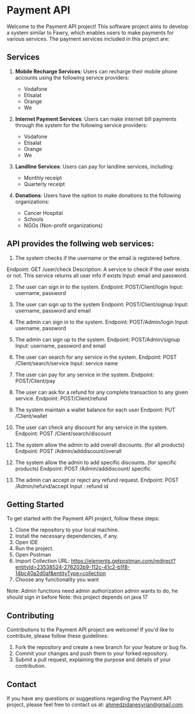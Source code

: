 # Payment API

Welcome to the Payment API project! This software project aims to develop a system similar to Fawry, which enables users to make payments for various services. The payment services included in this project are:

## Services
1. **Mobile Recharge Services**: Users can recharge their mobile phone accounts using the following service providers:
   - Vodafone
   - Etisalat
   - Orange
   - We

2. **Internet Payment Services**: Users can make internet bill payments through the system for the following service providers:
   - Vodafone
   - Etisalat
   - Orange
   - We

3. **Landline Services**: Users can pay for landline services, including:
   - Monthly receipt
   - Quarterly receipt

4. **Donations**: Users have the option to make donations to the following organizations:
   - Cancer Hospital
   - Schools
   - NGOs (Non-profit organizations)

## API provides the follwing web services:
1. The system checks if the username or the email is registered before.

Endpoint: GET /user/check
Description: A service to check if the user exists or not. This service returns all user info if exists
Input: email and password.
 
2. The user can sign in to the system.
Endpoint: POST/Client/login
Input: username, password

3. The user can sign up to the system
Endpoint: POST/Client/signup
Input: username, password and email

4. The admin can sign in to the system.
Endpoint: POST/Admin/login
Input: username, password

5. The admin can sign up to the system.
Endpoint: POST/Admin/signup
Input: username, password and email 

6. The user can search for any service in the system.
Endpoint: POST /Client/search/service
Input: service name

7. The user can pay for any service in the system.
Endpoint: POST/Client/pay

8. The user can ask for a refund for any complete transaction to any given service.
Endpoint: POST/Client/refund

9. The system maintain a wallet balance for each user
Endpoint: PUT /Client/wallet

10. The user can check any discount for any service in the system.
Endpoint: POST /Client/search/discount

11. The system allow the admin to add overall discounts. (for all products)
Endpoint: POST /Admin/adddiscount/overall

12. The system allow the admin to add specific discounts. (for specific products)
Endpoint: POST /Admin/adddiscount/ specific

13. The admin can accept or reject any refund request.
Endpoint: POST /Admin/refund/accept
Input : refund id

## Getting Started
To get started with the Payment API project, follow these steps:

1. Clone the repository to your local machine.
2. Install the necessary dependencies, if any.
3. Open IDE
4. Run the project.
5. Open Postman
6. Import Collection URL: 
https://elements.getpostman.com/redirect?entityId=23538524-276203b9-112c-41c2-b1f8-14bc40a2d0af&entityType=collection
7. Choose any functionality you want

Note: Admin functions need admin authorization admin wants to do, he should sign in before
Note: this project depends on java 17

## Contributing
Contributions to the Payment API project are welcome! If you'd like to contribute, please follow these guidelines:

1. Fork the repository and create a new branch for your feature or bug fix.
2. Commit your changes and push them to your forked repository.
3. Submit a pull request, explaining the purpose and details of your contribution.

## Contact
If you have any questions or suggestions regarding the Payment API project, please feel free to contact us at: [ahmedzidanesyrian@gmail.com](mailto:ahmedzidanesyrian@gmail.com).
